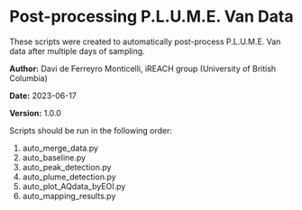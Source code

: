 # Post-processing P.L.U.M.E. Van Data

These scripts were created to automatically post-process P.L.U.M.E. Van data after multiple days of sampling.

**Author:** Davi de Ferreyro Monticelli, iREACH group (University of British Columbia)

**Date:** 2023-06-17

**Version:** 1.0.0

Scripts should be run in the following order:

1) auto_merge_data.py
2) auto_baseline.py
3) auto_peak_detection.py
4) auto_plume_detection.py
5) auto_plot_AQdata_byEOI.py
6) auto_mapping_results.py
